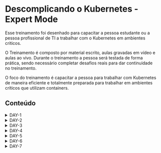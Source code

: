 # Descomplicando o Kubernetes - Expert Mode

Esse treinamento foi desenhado para capacitar a pessoa estudante ou a pessoa profissional de TI a trabalhar com o Kubernetes em ambientes criticos.

O Treinamento é composto por material escrito, aulas gravadas em vídeo e aulas ao vivo. Durante o treinamento a pessoa será testada de forma prática, sendo necessário completar desafios reais para dar continuidade no treinamento.

O foco do treinamento é capacitar a pessoa para trabalhar com Kubernetes de maneira eficiente e totalmente preparada para trabalhar em ambientes críticos que utilizam containers.

## Conteúdo

<details>
<summary>DAY-1</summary>

- [DAY-1](day-1/README.md#day-1)
  - [O quê preciso saber antes de começar?](day-1/README.md#o-quê-preciso-saber-antes-de-começar)
  - [Inicio da aula do Day-1](day-1/README.md#inicio-da-aula-do-day-1)
    - [Qual a distro GNU/Linux que devo usar?](day-1/README.md#qual-a-distro-gnu/linux-que-devo-usar?)
    - [Alguns sites que devemos visitar](day-1/README.md#alguns-sites-que-devemos-visitar)
    - [O Container Engine](day-1/README.md#o-container-engine)
    - [OCI - Open Container Initiative](day-1/README.md#oci---open-container-initiative)
    - [O Container Runtime](day-1/README.md#o-container-runtime)
    - [O que é o Kubernetes?](day-1/README.md#o-que-é-o-kubernetes?)
      - [Arquitetura do k8s](day-1/README.md#arquitetura-do-k8s)
    - [Instalando e customizando o Kubectl](day-1/README.md#instalando-e-customizando-o-kubectl)
      - [Instalação do Kubectl no GNU/Linux](day-1/README.md#instalação-do-kubectl-no-gnu/linux)
      - [Instalação do Kubectl no MacOS](day-1/README.md#instalação-do-kubectl-no-macos)
      - [Instalação do Kubectl no Windows](day-1/README.md#instalação-do-kubectl-no-windows)
      - [Customizando o kubectl](day-1/README.md#customizando-o-kubectl)
      - [Auto-complete do kubectl](day-1/README.md#auto-complete-do-kubectl)
      - [Criando um alias para o kubectl](day-1/README.md#criando-um-alias-para-o-kubectl)
    - [Criando um cluster Kubernetes](day-1/README.md#criando-um-cluster-kubernetes)
      - [Criando o cluster em sua máquina local](day-1/README.md#criando-o-cluster-em-sua-máquina-local)
        - [Minikube](day-1/README.md#minikube)
          - [Requisitos básicos para o Minikube](day-1/README.md#requisitos-básicos-para-o-minikube)
          - [Instalação do Minikube no GNU/Linux](day-1/README.md#instalação-do-minikube-no-gnu/linux)
          - [Instalação do Minikube no MacOS](day-1/README.md#instalação-do-minikube-no-macos)
          - [Instalação do Minikube no Microsoft Windows](day-1/README.md#instalação-do-minikube-no-microsoft-windows)
          - [Iniciando, parando e excluindo o Minikube](day-1/README.md#iniciando,-parando-e-excluindo-o-minikube)
          - [Ver detalhes sobre o cluster](day-1/README.md#ver-detalhes-sobre-o-cluster)
          - [Descobrindo o endereço do Minikube](day-1/README.md#descobrindo-o-endereço-do-minikube)
          - [Acessando a máquina do Minikube via SSH](day-1/README.md#acessando-a-máquina-do-minikube-via-ssh)
          - [Dashboard do Minikube](day-1/README.md#dashboard-do-minikube)
          - [Logs do Minikube](day-1/README.md#logs-do-minikube)
          - [Remover o cluster](day-1/README.md#remover-o-cluster)
        - [Kind](day-1/README.md#kind)
          - [Instalação no GNU/Linux](day-1/README.md#instalação-no-gnu/linux)
          - [Instalação no MacOS](day-1/README.md#instalação-no-macos)
          - [Instalação no Windows](day-1/README.md#instalação-no-windows)
          - [Instalação no Windows via Chocolatey](day-1/README.md#instalação-no-windows-via-chocolatey)
          - [Criando um cluster com o Kind](day-1/README.md#criando-um-cluster-com-o-kind)
          - [Criando um cluster com múltiplos nós locais com o Kind](day-1/README.md#criando-um-cluster-com-múltiplos-nós-locais-com-o-kind)
    - [Primeiros passos no k8s](day-1/README.md#primeiros-passos-no-k8s)
      - [Verificando os namespaces e pods](day-1/README.md#verificando-os-namespaces-e-pods)
      - [Executando nosso primeiro pod no k8s](day-1/README.md#executando-nosso-primeiro-pod-no-k8s)
      - [Expondo o pod e criando um Service](day-1/README.md#expondo-o-pod-e-criando-um-service)
    - [Limpando tudo e indo para casa](day-1/README.md#limpando-tudo-e-indo-para-casa)

</details>

<details>
<summary>DAY-2</summary>

- [DAY-2](day-2/README.md#day-2)
  - [O que iremos ver hoje?](day-2/README.md#o-que-iremos-ver-hoje)
    - [O que é um Pod?](o-que-e-um-pod?)
    - [Criando um Pod](day-2/README.md#criando-um-pod)
    - [Visualizando detalhes sobre os Pods](day-2/README.md#visualizando-detalhes-sobre-os-pods)
    - [Removendo um Pod](day-2/README.md#removendo-um-pod)
    - [Criando um Pod através de um arquivo YAML](day-2/README.md#criando-um-pod-atraves-de-um-arquivo-yaml)
    - [Visualizando os logs do Pod](day-2/README.md#visualizando-os-logs-do-pod)
    - [Criando um Pod com mais de um container](day-2/README.md#criando-um-pod-com-mais-de-um-container)
  - [Os comandos `attach` e `exec`](day-2/README.md#os-comandos-attach-e-exec)
  - [Criando um container com limites de memória e CPU](day-2/README.md#criando-um-container-com-limites-de-memoria-e-cpu)
  - [Adicionando um volume EmptyDir no Pod](day-2/README.md#adicionando-um-volume-emptydir-no-pod)

</details>

<details>
<summary>DAY-3</summary>

- [DAY-3](day-3/README.md#day-3)
  - [Inicio da aula do Day-3](#inicio-da-aula-do-day-3)
  - [O que iremos ver hoje?](#o-que-iremos-ver-hoje)
  - [O que é um Deployment?](#o-que-é-um-deployment)
    - [Como criar um Deployment?](#como-criar-um-deployment)
      - [O que cada parte do arquivo significa?](#o-que-cada-parte-do-arquivo-significa)
    - [Como aplicar o Deployment?](#como-aplicar-o-deployment)
    - [Como verificar os Pods que o Deployment está gerenciando?](#como-verificar-os-pods-que-o-deployment-está-gerenciando)
    - [Como verificar o ReplicaSet que o Deployment está gerenciando?](#como-verificar-o-replicaset-que-o-deployment-está-gerenciando)
    - [Como verificar os detalhes do Deployment?](#como-verificar-os-detalhes-do-deployment)
    - [Como atualizar o Deployment?](#como-atualizar-o-deployment)
    - [E qual é a estratégia de atualização padrão do Deployment?](#e-qual-é-a-estratégia-de-atualização-padrão-do-deployment)
    - [As estratégias de atualização do Deployment](#as-estratégias-de-atualização-do-deployment)
      - [Estratégia RollingUpdate](#estratégia-rollingupdate)
      - [Estratégia Recreate](#estratégia-recreate)
      - [Fazendo o rollback de uma atualização](#fazendo-o-rollback-de-uma-atualização)
    - [Removendo um Deployment](#removendo-um-deployment)
  - [Conclusão](#conclusão)

</details>

<details>
<summary>DAY-4</summary>

- [DAY-4](day-4/README.md)
- [Inicio da aula do Day-4](day-4/README.md#inicio-da-aula-do-day-4)
- [O que iremos ver hoje?](day-4/README.md#o-que-iremos-ver-hoje)
  - [ReplicaSet](day-4/README.md#replicaset)
    - [O Deployment e o ReplicaSet](day-4/README.md#o-deployment-e-o-replicaset)
    - [Criando um ReplicaSet](day-4/README.md#criando-um-replicaset)
    - [Apagando o ReplicaSet](day-4/README.md#apagando-o-replicaset)
  - [O DaemonSet](day-4/README.md#o-daemonset)
    - [Criando um DaemonSet](day-4/README.md#criando-um-daemonset)
    - [Criando um DaemonSet utilizando o comando kubectl create](day-4/README.md#criando-um-daemonset-utilizando-o-comando-kubectl-create)
    - [Aumentando um node no cluster](day-4/README.md#aumentando-um-node-no-cluster)
    - [Removendo um DaemonSet](day-4/README.md#removendo-um-daemonset)
  - [As Probes do Kubernetes](day-4/README.md#as-probes-do-kubernetes)
    - [O que são as Probes?](day-4/README.md#o-que-sao-as-probes)
    - [Liveness Probe](day-4/README.md#liveness-probe)
    - [Readiness Probe](day-4/README.md#readiness-probe)
    - [Startup Probe](day-4/README.md#startup-probe)
  - [A sua lição de casa](day-4/README.md#a-sua-licao-de-casa)
- [Final do Day-4](day-4/README.md#final-do-day-4)

</details>

<details>
<summary>DAY-5</summary>

- [DAY-5](day-5/README.md#day-5)
- [Conteúdo do Day-5](day-5/README.md#conteúdo-do-day-5)
- [Inicio da aula do Day-5](day-5/README.md#inicio-da-aula-do-day-5)
  - [O que iremos ver hoje?](day-5/README.md#o-que-iremos-ver-hoje)
  - [Instalação de um cluster Kubernetes](day-5/README.md#instalação-de-um-cluster-kubernetes)
    - [O que é um cluster Kubernetes?](day-5/README.md#o-que-é-um-cluster-kubernetes)
    - [Formas de instalar o Kubernetes](day-5/README.md#formas-de-instalar-o-kubernetes)
    - [Criando um cluster Kubernetes com o kubeadm](day-5/README.md#criando-um-cluster-kubernetes-com-o-kubeadm)
      - [Instalando o kubeadm](day-5/README.md#instalando-o-kubeadm)
      - [Desativando o uso do swap no sistema](day-5/README.md#desativando-o-uso-do-swap-no-sistema)
      - [Carregando os módulos do kernel](day-5/README.md#carregando-os-módulos-do-kernel)
      - [Configurando parâmetros do sistema](day-5/README.md#configurando-parâmetros-do-sistema)
      - [Instalando os pacotes do Kubernetes](day-5/README.md#instalando-os-pacotes-do-kubernetes)
      - [Instalando o Docker e o containerd](day-5/README.md#instalando-o-docker-e-o-containerd)
      - [Configurando o containerd](day-5/README.md#configurando-o-containerd)
      - [Habilitando o serviço do kubelet](day-5/README.md#habilitando-o-serviço-do-kubelet)
      - [Configurando as portas](day-5/README.md#configurando-as-portas)
      - [Iniciando o cluster](day-5/README.md#iniciando-o-cluster)
      - [Entendendo o arquivo admin.conf](day-5/README.md#entendendo-o-arquivo-adminconf)
      - [Instalando o Weave Net](day-5/README.md#instalando-o-weave-net)
      - [O que é o CNI?](day-5/README.md#o-que-é-o-cni)
    - [Visualizando detalhes dos nodes](day-5/README.md#visualizando-detalhes-dos-nodes)
  - [A sua lição de casa](day-5/README.md#a-sua-lição-de-casa)
- [Final do Day-5](day-5/README.md#final-do-day-5)

</details>

<details>
<summary>DAY-6</summary>

- [DAY-6](day-6/README.md#day-6)
  - [Conteúdo do Day-6](day-6/README.md#conteúdo-do-day-6)
  - [Inicio da aula do Day-6](day-6/README.md#inicio-da-aula-do-day-6)
    - [O que iremos ver hoje?](day-6/README.md#o-que-iremos-ver-hoje)
      - [O que são volumes?](day-6/README.md#o-que-são-volumes)
        - [EmpytDir](day-6/README.md#empytdir)
        - [Storage Class](day-6/README.md#storage-class)
        - [PV - Persistent Volume](day-6/README.md#pv---persistent-volume)
        - [PVC - Persistent Volume Claim](day-6/README.md#pvc---persistent-volume-claim)
    - [A sua lição de casa](day-6/README.md#a-sua-lição-de-casa)
  - [Final do Day-6](day-6/README.md#final-do-day-6)

</details>

<details>
<summary>DAY-7</summary>

- [DAY-7](day-7/README.md#day-7)
- [Conteúdo do Day-7](day-7/README.md#conteúdo-do-day-7)
  - [O que iremos ver hoje?](day-7/README.md#o-que-iremos-ver-hoje)
    - [O que é um StatefulSet?](day-7/README.md#o-que-é-um-statefulset)
      - [Quando usar StatefulSets?](day-7/README.md#quando-usar-statefulsets)
      - [E como ele funciona?](day-7/README.md#e-como-ele-funciona)
      - [O StatefulSet e os volumes persistentes](day-7/README.md#o-statefulset-e-os-volumes-persistentes)
      - [O StatefulSet e o Headless Service](day-7/README.md#o-statefulset-e-o-headless-service)
      - [Criando um StatefulSet](day-7/README.md#criando-um-statefulset)
      - [Excluindo um StatefulSet](day-7/README.md#excluindo-um-statefulset)
      - [Excluindo um Headless Service](day-7/README.md#excluindo-um-headless-service)
      - [Excluindo um PVC](day-7/README.md#excluindo-um-pvc)
    - [Services](day-7/README.md#services)
      - [Tipos de Services](day-7/README.md#tipos-de-services)
      - [Como os Services funcionam](day-7/README.md#como-os-services-funcionam)
      - [Os Services e os Endpoints](day-7/README.md#os-services-e-os-endpoints)
      - [Criando um Service](day-7/README.md#criando-um-service)
        - [ClusterIP](day-7/README.md#clusterip)
        - [ClusterIP](day-7/README.md#clusterip-1)
        - [LoadBalancer](day-7/README.md#loadbalancer)
        - [ExternalName](day-7/README.md#externalname)
      - [Verificando os Services](day-7/README.md#verificando-os-services)
      - [Verificando os Endpoints](day-7/README.md#verificando-os-endpoints)
      - [Removendo um Service](day-7/README.md#removendo-um-service)
  - [A sua lição de casa](day-7/README.md#a-sua-lição-de-casa)
- [Final do Day-7](day-7/README.md#final-do-day-7)

&nbsp;

## O treinamento Descomplicando o Kubernetes - Expert Mode

Pensamos em fazer um treinamento realmente prático onde a pessoa consiga aprender os conceitos e teoria com excelente didática, utilizando exemplos e desafios práticos para que você consiga executar todo o conhecimento adquirido. Isso é muito importante para que você consiga fixar e explorar ainda mais o conteúdo do treinamento.
E por fim, vamos simular algumas conversas para que fique um pouco mais parecido com o dia-a-dia no ambiente de trabalho.

Durante o treinamento vamos passar por todos os tópicos importantes do Kubernetes, para que no final do treinamento você possua todo conhecimento e também toda a segurança para implementar e administrar o Kubernetes em ambientes críticos e complexos.

Estamos prontos para iniciar a nossa viagem?
&nbsp;

### O conteúdo programático

O conteúdo ainda será ajustado, e no final do treinamento teremos o conteúdo completo.

&nbsp;

### Como adquirir o treinamento?

Para adquirir o treinamento [Descomplicando o Kubernetes](https://www.linuxtips.io/) você deverá ir até a loja da [LINUXtips](https://www.linuxtips.io/).

&nbsp;

## A ideia do formato do treinamento

Ensinar Kubernetes de uma forma mais real, passando todo o conteúdo de forma prática e trazendo uma conexão com o ambiente real de trabalho.

Esse é o primeiro treinamento sobre Kubernetes de forma realmente prática, da vida real. Pois entendemos que prática é o conjunto de entendimento sobre um assunto, seguido de exemplos reais que possam ser reproduzidos e conectando tudo isso com a forma como trabalhamos.

Assim a definição de prática passa a ser um focada em o conhecimento da ferramenta e adicionando a realidade de um profissional no seu dia-a-dia aprendendo uma nova tecnologia, uma nova ferramenta.

Prepare-se para um novo tipo de treinamento, e o melhor, prepare-se para um novo conceito sobre treinamento prático e de aprendizado de tecnologia.
&nbsp;

### As pessoas (personagens) no treinamento

Temos algumas pessoas que vão nos ajudar durante o treinamento, simulando uma dinâmica um pouco maior e ajudando na imersão que gostaríamos.

Ainda estamos desenvolvendo e aprimorando os personagens e o enredo, portanto ainda teremos muitas novidades.

&nbsp;

#### A Pessoa_X

A Pessoa_X é uma das pessoas responsáveis pela loja de meias Strigus Socket, que está no meio da modernização de seu infra e das ferramentas que são utilizadas.

Segundo uma pessoa que já trabalhou com a Pessoa_X, ela é a pessoa que está sempre procurando aprender para inovar em seu ambiente. Normalmente é através dela que surgem as novas ferramentas, bem como a resolução de um monte de problemas.

O nível de conhecimento dela é sempre iniciante quando ela entra em um novo projeto, porém ao final dele, ela se torna uma especialista e com uma boa experiência prática, pois ela foi exposta a diversas situações, que a fizeram conhecer a nova tecnologia muito bem e se sentindo muito confortável em trabalhar no projeto.

Pessoa_X, foi um prazer fazer essa pequena descrição sobre você!

Seja bem-vinda nesse novo projeto e espero que você se divirta como sempre!

Lembre-se sempre que eu, Jeferson, estarei aqui para apoiar você em cada etapa dessa jornada! Eu sou o seu parceiro nesse projeto e tudo o que você precisar nessa jornada! Bora!

&nbsp;

#### A Pessoa_Lider_X

Iremos criando a personalidade dessa pessoa durante o treinamento.
O que já sabemos é que ela é a pessoa líder imediata da Pessoa_X, e que irá demandar a maioria das tarefas. E tem como o esteriótipo um líder meio tosco.
&nbsp;

#### A Pessoa_Diretora_X

Líder imediato da Pessoa_Lider_X e que tem um sobrinho 'jênio' e que está ali, dando os seus pitacos no setor de tecnologia, por que ele 'mereceu', entendeu?

&nbsp;

#### A Pessoa_RH_X

A pessoa responsável pelo RH da empresa, no decorrer do treinamento vamos faz
endo a história e características dela.
&nbsp;

## Vamos começar?

Agora que você já conhece mais detalhes sobre o treinamento, acredito que já podemos começar, certo?

Lembrando que o treinamento está disponível na plataforma da escola da LINUXtips, que não é o mesmo endereço da [loja](https://www.linuxtips.io/), para acessar a escola [CLIQUE AQUI](https://www.linuxtips.io).
&nbsp;